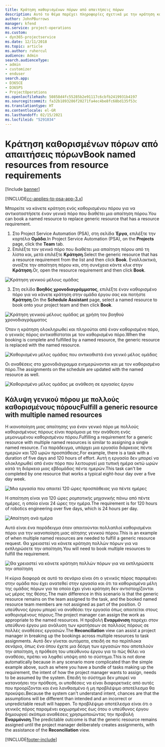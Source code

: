 ```yaml
---
title: Κράτηση καθορισμένων πόρων από απαιτήσεις πόρων
description: Αυτό το θέμα παρέχει πληροφορίες σχετικά με την κράτηση καθορισμένων πόρων για μια απαίτηση γενικού πόρου.
author: JohnPBurrows
manager: kfend
ms.service: project-operations
ms.custom:
- dyn365-projectservice
ms.date: 12/11/2018
ms.topic: article
ms.author: ruhercul
audience: Admin
search.audienceType:
- admin
- customizer
- enduser
search.app:
- D365CE
- D365PS
- ProjectOperations
ms.openlocfilehash: 50858d4fc55285b2e91117c6cbfb2419931b4197
ms.sourcegitcommit: fa32b1893286f20271fa4ec4be8fc68bd135f53c
ms.translationtype: HT
ms.contentlocale: el-GR
ms.lasthandoff: 02/15/2021
ms.locfileid: "5291034"
---
```

# <a name="book-named-resources-from-resource-requirements"></a><span data-ttu-id="89a82-103">Κράτηση καθορισμένων πόρων από απαιτήσεις πόρων</span><span class="sxs-lookup"><span data-stu-id="89a82-103">Book named resources from resource requirements</span></span>

[!include [banner](../includes/psa-now-project-operations.md)]

[!INCLUDE[cc-applies-to-psa-app-3.x](../includes/cc-applies-to-psa-app-3x.md)]

<span data-ttu-id="89a82-104">Μπορείτε να κάνετε κράτηση ενός καθορισμένου πόρου για να αντικαταστήσετε έναν γενικό πόρο που διαθέτει μια απαίτηση πόρου.</span><span class="sxs-lookup"><span data-stu-id="89a82-104">You can book a named resource to replace generic resource that has a resource requirement.</span></span>

1. <span data-ttu-id="89a82-105">Στο Project Service Automation (PSA), στη σελίδα **Έργα**, επιλέξτε την καρτέλα **Ομάδα**.</span><span class="sxs-lookup"><span data-stu-id="89a82-105">In Project Service Automation (PSA), on the **Projects** page, click the **Team** tab.</span></span>
2. <span data-ttu-id="89a82-106">Επιλέξτε τον γενικό πόρο που διαθέτει μια απαίτηση πόρου από τη λίστα και, μετά επιλέξτε **Κράτηση**.</span><span class="sxs-lookup"><span data-stu-id="89a82-106">Select the generic resource that has a resource requirement from the list and then click **Book**.</span></span> <span data-ttu-id="89a82-107">Εναλλακτικά, ανοίξτε την απαίτηση πόρου και, στη συνέχεια κάντε κλικ στην **Κράτηση**.</span><span class="sxs-lookup"><span data-stu-id="89a82-107">Or, open the resource requirement and then click **Book**.</span></span>


![Κράτηση γενικού μέλους ομάδας](media/RM-how-to-14.png)


3. <span data-ttu-id="89a82-109">Στη σελίδα **Βοηθός χρονοδιαγράμματος**, επιλέξτε έναν καθορισμένο πόρο για να κάνετε κράτηση στην ομάδα έργου σας και πατήστε **Κράτηση**.</span><span class="sxs-lookup"><span data-stu-id="89a82-109">On the **Schedule Assistant** page, select a named resource to book onto your project team and then click **Book**.</span></span>

![Κράτηση γενικού μέλους ομάδας με χρήση του βοηθού χρονοδιαγράμματος](media/RM-how-to-15.png)

<span data-ttu-id="89a82-111">Όταν η κράτηση ολοκληρωθεί και πληρούται από έναν καθορισμένο πόρο, ο γενικός πόρος αντικαθίσταται με τον καθορισμένο πόρο.</span><span class="sxs-lookup"><span data-stu-id="89a82-111">When the booking is complete and fulfilled by a named resource, the generic resource is replaced with the named resource.</span></span>

![Καθορισμένο μέλος ομάδας που αντικαθιστά ένα γενικό μέλος ομάδας](media/RM-how-to-16.png)

<span data-ttu-id="89a82-113">Οι αναθέσεις στο χρονοδιάγραμμα ενημερώνονται και με τον καθορισμένο πόρο.</span><span class="sxs-lookup"><span data-stu-id="89a82-113">The assignments on the schedule are updated with the named resource as well.</span></span>

![Καθορισμένο μέλος ομάδας με ανάθεση σε εργασίες έργου](media/RM-how-to-17.png)

## <a name="fulfill-a-generic-resource-with-multiple-named-resources"></a><span data-ttu-id="89a82-115">Κάλυψη γενικού πόρου με πολλούς καθορισμένους πόρους</span><span class="sxs-lookup"><span data-stu-id="89a82-115">Fulfill a generic resource with multiple named resources</span></span>
<span data-ttu-id="89a82-116">Η ικανοποίηση μιας απαίτησης για έναν γενικό πόρο με πολλούς καθορισμένους πόρους είναι παρόμοια με την ανάθεση ενός μεμονωμένου καθορισμένου πόρου.</span><span class="sxs-lookup"><span data-stu-id="89a82-116">Fulfilling a requirement for a generic resource with multiple named resources is similar to assigning a single named resource.</span></span> <span data-ttu-id="89a82-117">Για παράδειγμα, υπάρχει μια εργασία διάρκειας πέντε ημερών και 120 ωρών προσπάθειας.</span><span class="sxs-lookup"><span data-stu-id="89a82-117">For example, there is a task with a duration of five days and 120 hours of effort.</span></span> <span data-ttu-id="89a82-118">Αυτή η εργασία δεν μπορεί να ολοκληρωθεί από έναν πόρο που λειτουργεί μια τυπική ημέρα οκτώ ωρών κατά τη διάρκεια μιας εβδομάδας πέντε ημερών.</span><span class="sxs-lookup"><span data-stu-id="89a82-118">This task can't be completed by one resource that works a typical eight-hour day over a five day week.</span></span> 

![Μια εργασία που απαιτεί 120 ώρες προσπάθειας για πέντε ημέρες](media/RM-how-to-21.png)

<span data-ttu-id="89a82-120">Η απαίτηση είναι για 120 ώρες ρομποτικής μηχανικής πάνω από πέντε ημέρες, η οποία είναι 24 ώρες την ημέρα.</span><span class="sxs-lookup"><span data-stu-id="89a82-120">The requirement is for 120 hours of robotics engineering over five days, which is 24 hours per day.</span></span>

![Απαίτηση ανά ημέρα](media/RM-how-to-22.png)

<span data-ttu-id="89a82-122">Αυτό είναι ένα παράδειγμα όταν απαιτούνται πολλαπλοί καθορισμένοι πόροι για την ικανοποίηση μιας αίτησης γενικού πόρου.</span><span class="sxs-lookup"><span data-stu-id="89a82-122">This is an example of when multiple named resources are needed to fulfill a generic resource request.</span></span> <span data-ttu-id="89a82-123">Θα χρειαστεί να κάνετε κράτηση πολλών πόρων για να εκπληρώσετε την απαίτηση.</span><span class="sxs-lookup"><span data-stu-id="89a82-123">You will need to book multiple resources to fulfill the requirement.</span></span>

![Θα χρειαστεί να κάνετε κράτηση πολλών πόρων για να εκπληρώσετε την απαίτηση](media/RM-how-to-23.png)

<span data-ttu-id="89a82-125">Η κύρια διαφορά σε αυτό το σενάριο είναι ότι ο γενικός πόρος παραμένει στην ομάδα που έχει ανατεθεί στην εργασία και ότι τα καθορισμένα μέλη της ομάδας πόρων για τα οποία έχει γίνει κράτηση δεν αντιστοιχίζονται ως μέρος της θέσης.</span><span class="sxs-lookup"><span data-stu-id="89a82-125">The main difference in this scenario is that the generic resource remains on the team assigned to the task, and the booked named resource team members are not assigned as part of the position.</span></span> <span data-ttu-id="89a82-126">Ο υπεύθυνος έργου μπορεί να αναθέσει την εργασία όπως απαιτείται στους καθορισμένους πόρους.</span><span class="sxs-lookup"><span data-stu-id="89a82-126">The project manager can assign the work as appropriate to the named resources.</span></span> <span data-ttu-id="89a82-127">Η προβολή **Εναρμόνιση** παρέχει στον υπεύθυνο έργου μια ανάλυση των κρατήσεων σε πολλούς πόρους σε πολλές αναθέσεις εργασιών.</span><span class="sxs-lookup"><span data-stu-id="89a82-127">The **Reconciliation** view can assist a project manager in breaking up the bookings across multiple resources to task assignments.</span></span> <span data-ttu-id="89a82-128">Αυτό δεν γίνεται αυτόματα, επειδή σε πιο περίπλοκα σενάρια, όπως ένα όπου έχετε μια δέσμη των εργασιών που αποτελούν την απαίτηση, η πρόθεση του υπεύθυνου έργου για το πώς θέλει να αναθέσει, πρέπει να ληφθεί υπόψη από το σύστημα.</span><span class="sxs-lookup"><span data-stu-id="89a82-128">This is not done automatically because in any scenario more complicated than the simple example above, such as where you have a bundle of tasks making up the requirement, the intent of how the project manager wants to assign, needs to be assumed by the system.</span></span> <span data-ttu-id="89a82-129">Επειδή το σύστημα δεν μπορεί να κατανοήσει την πρόθεση, οι υποθέσεις να είναι διαφορετικές από αυτές που προορίζονται και ένα λανθασμένο ή μη προβλέψιμο αποτέλεσμα θα προκύψει.</span><span class="sxs-lookup"><span data-stu-id="89a82-129">Because the system can't understand intent, chances are that the assumptions will be different than intended and an incorrect or unpredictable result will happen.</span></span> <span data-ttu-id="89a82-130">Το προβλέψιμο αποτέλεσμα είναι ότι ο γενικός πόρος παραμένει εκχωρημένος έως ότου ο υπεύθυνος έργου δημιουργεί σκόπιμα αναθέσεις χρησιμοποιώντας την προβολή **Εναρμόνιση**.</span><span class="sxs-lookup"><span data-stu-id="89a82-130">The predictable outcome is that the generic resource remains assigned until the project manager deliberately creates assignments, with the assistance of the **Reconciliation** view.</span></span>




[!INCLUDE[footer-include](../includes/footer-banner.md)]